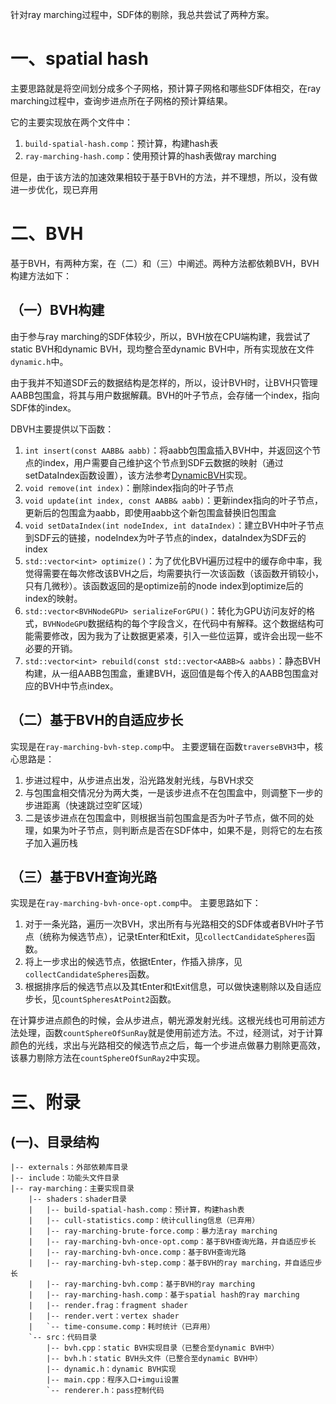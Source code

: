 针对ray marching过程中，SDF体的剔除，我总共尝试了两种方案。

# 一、spatial hash
主要思路就是将空间划分成多个子网格，预计算子网格和哪些SDF体相交，在ray marching过程中，查询步进点所在子网格的预计算结果。


它的主要实现放在两个文件中：
1. `build-spatial-hash.comp`：预计算，构建hash表
2. `ray-marching-hash.comp`：使用预计算的hash表做ray marching


但是，由于该方法的加速效果相较于基于BVH的方法，并不理想，所以，没有做进一步优化，现已弃用



# 二、BVH
基于BVH，有两种方案，在（二）和（三）中阐述。两种方法都依赖BVH，BVH构建方法如下：
## （一）BVH构建
由于参与ray marching的SDF体较少，所以，BVH放在CPU端构建，我尝试了static BVH和dynamic BVH，现均整合至dynamic BVH中，所有实现放在文件`dynamic.h`中。

由于我并不知道SDF云的数据结构是怎样的，所以，设计BVH时，让BVH只管理AABB包围盒，将其与用户数据解藕。BVH的叶子节点，会存储一个index，指向SDF体的index。

DBVH主要提供以下函数：
1. `int insert(const AABB& aabb)`：将aabb包围盒插入BVH中，并返回这个节点的index，用户需要自己维护这个节点到SDF云数据的映射（通过setDataIndex函数设置），该方法参考[DynamicBVH](https://box2d.org/files/ErinCatto_DynamicBVH_Full.pdf)实现。
2. `void remove(int index)`：删除index指向的叶子节点
3. `void update(int index, const AABB& aabb)`：更新index指向的叶子节点，更新后的包围盒为aabb，即使用aabb这个新包围盒替换旧包围盒
4. `void setDataIndex(int nodeIndex, int dataIndex)`：建立BVH中叶子节点到SDF云的链接，nodeIndex为叶子节点的index，dataIndex为SDF云的index
5. `std::vector<int> optimize()`：为了优化BVH遍历过程中的缓存命中率，我觉得需要在每次修改该BVH之后，均需要执行一次该函数（该函数开销较小，只有几微秒）。该函数返回的是optimize前的node index到optimize后的index的映射。
6. `std::vector<BVHNodeGPU> serializeForGPU()`：转化为GPU访问友好的格式，`BVHNodeGPU`数据结构的每个字段含义，在代码中有解释。这个数据结构可能需要修改，因为我为了让数据更紧凑，引入一些位运算，或许会出现一些不必要的开销。
7. `std::vector<int> rebuild(const std::vector<AABB>& aabbs)`：静态BVH构建，从一组AABB包围盒，重建BVH，返回值是每个传入的AABB包围盒对应的BVH中节点index。


## （二）基于BVH的自适应步长
实现是在`ray-marching-bvh-step.comp`中。
主要逻辑在函数`traverseBVH3`中，核心思路是：
1. 步进过程中，从步进点出发，沿光路发射光线，与BVH求交
2. 与包围盒相交情况分为两大类，一是该步进点不在包围盒中，则调整下一步的步进距离（快速跳过空旷区域）
3. 二是该步进点在包围盒中，则根据当前包围盒是否为叶子节点，做不同的处理，如果为叶子节点，则判断点是否在SDF体中，如果不是，则将它的左右孩子加入遍历栈


## （三）基于BVH查询光路
实现是在`ray-marching-bvh-once-opt.comp`中。
主要思路如下：
1. 对于一条光路，遍历一次BVH，求出所有与光路相交的SDF体或者BVH叶子节点（统称为候选节点），记录tEnter和tExit，见`collectCandidateSpheres`函数。
2. 将上一步求出的候选节点，依据tEnter，作插入排序，见`collectCandidateSpheres`函数。
3. 根据排序后的候选节点以及其tEnter和tExit信息，可以做快速剔除以及自适应步长，见`countSpheresAtPoint2`函数。

在计算步进点颜色的时候，会从步进点，朝光源发射光线。这根光线也可用前述方法处理，函数`countSphereOfSunRay`就是使用前述方法。不过，经测试，对于计算颜色的光线，求出与光路相交的候选节点之后，每一个步进点做暴力剔除更高效，该暴力剔除方法在`countSphereOfSunRay2`中实现。


# 三、附录
## (一)、目录结构

```
|-- externals：外部依赖库目录
|-- include：功能头文件目录
|-- ray-marching：主要实现目录
    |-- shaders：shader目录
    |   |-- build-spatial-hash.comp：预计算，构建hash表
    |   |-- cull-statistics.comp：统计culling信息（已弃用）
    |   |-- ray-marching-brute-force.comp：暴力法ray marching
    |   |-- ray-marching-bvh-once-opt.comp：基于BVH查询光路，并自适应步长
    |   |-- ray-marching-bvh-once.comp：基于BVH查询光路
    |   |-- ray-marching-bvh-step.comp：基于BVH的ray marching，并自适应步长
    |   |-- ray-marching-bvh.comp：基于BVH的ray marching
    |   |-- ray-marching-hash.comp：基于spatial hash的ray marching
    |   |-- render.frag：fragment shader
    |   |-- render.vert：vertex shader
    |   `-- time-consume.comp：耗时统计（已弃用）
    `-- src：代码目录
        |-- bvh.cpp：static BVH实现目录（已整合至dynamic BVH中）
        |-- bvh.h：static BVH头文件（已整合至dynamic BVH中）
        |-- dynamic.h：dynamic BVH实现
        |-- main.cpp：程序入口+imgui设置
        `-- renderer.h：pass控制代码
```